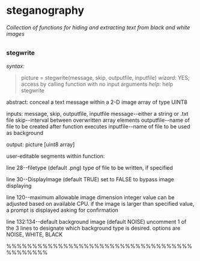 # steganography
###### Collection of functions for hiding and extracting text from black and white images

### stegwrite

*syntax:*
> picture = stegwrite(message, skip, outputfile, inputfile)
*wizard:*
> YES; access by calling function with no input arguments
*help:*
>help stegwrite

abstract: conceal a text message within a 2-D image array of type UINT8
  
inputs: message, skip, outputfile, inputfile
message--either a string or .txt file
skip--interval between overwritten array elements
outputfile--name of file to be created after function executes
inputfile--name of file to be used as background
      
output: picture [uint8 array]

user-editable segments within function:

line 28--filetype (default .png)
type of file to be written, if specified

line 30--DisplayImage (default TRUE)
set to FALSE to bypass image displaying

line 120--maximum allowable image dimension
integer value can be adjusted based on available CPU.
if the image is larger than specified value, a prompt is displayed asking for confirmation

line 132:134--default background image (default NOISE)
uncomment 1 of the 3 lines to designate which background type is desired.
options are NOISE, WHITE, BLACK

%%%%%%%%%%%%%%%%%%%%%%%%%%%%%%%%%%%%%%%%%%%%


